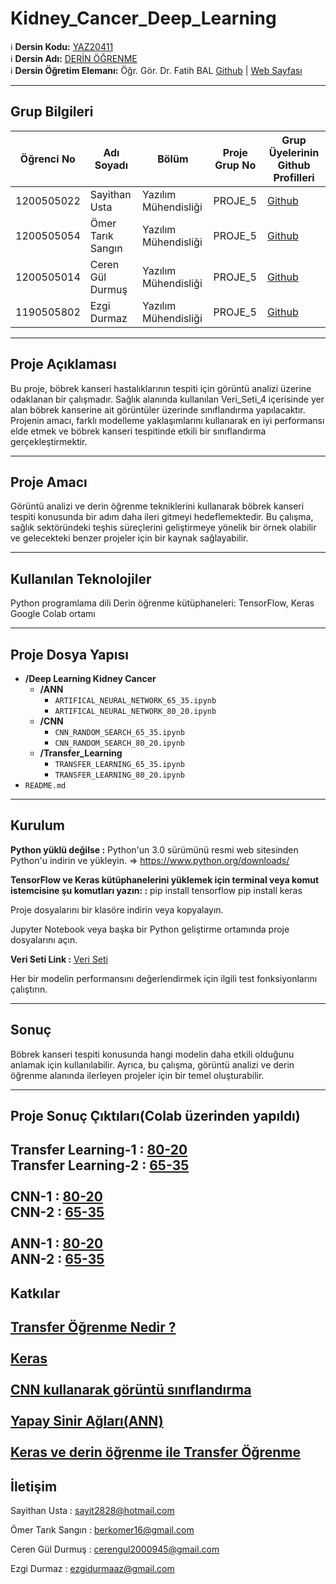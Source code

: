 # Kidney_Cancer_Deep_Learning

:information_source: **Dersin Kodu:** [YAZ20411](https://ebp.klu.edu.tr/Ders/dersDetay/YAZ20411/716026/tr)  
:information_source: **Dersin Adı:** [DERİN ÖĞRENME](https://ebp.klu.edu.tr/Ders/dersDetay/YAZ20411/716026/tr)  
:information_source: **Dersin Öğretim Elemanı:** Öğr. Gör. Dr. Fatih BAL  [Github](https://github.com/balfatih)   |    [Web Sayfası](https://balfatih.github.io/)
   
---

## Grup Bilgileri

| Öğrenci No  | Adı Soyadı           | Bölüm          		    | Proje Grup No | Grup Üyelerinin Github Profilleri                 |
|-------------|----------------------|--------------------------|---------------|---------------------------------------------------|
| 1200505022  | Sayithan Usta		 | Yazılım Mühendisliği        | PROJE_5       | [Github](https://github.com/sayithanxus)          |
| 1200505054  | Ömer Tarık Sangın    | Yazılım Mühendisliği     | PROJE_5       | [Github](https://github.com/omersenpai)           |
| 1200505014  | Ceren Gül Durmuş     | Yazılım Mühendisliği     | PROJE_5       | [Github](https://github.com/ceren945)             |
| 1190505802  | Ezgi Durmaz          | Yazılım Mühendisliği     | PROJE_5       | [Github](https://github.com/ezgidurmaz)           |

---

## Proje Açıklaması

Bu proje, böbrek kanseri hastalıklarının tespiti için görüntü analizi üzerine odaklanan bir çalışmadır. Sağlık alanında kullanılan Veri_Seti_4 içerisinde yer alan böbrek kanserine ait görüntüler üzerinde sınıflandırma yapılacaktır. Projenin amacı, farklı modelleme yaklaşımlarını kullanarak en iyi performansı elde etmek ve böbrek kanseri tespitinde etkili bir sınıflandırma gerçekleştirmektir.

---
## Proje Amacı

Görüntü analizi ve derin öğrenme tekniklerini kullanarak böbrek kanseri tespiti konusunda bir adım daha ileri gitmeyi hedeflemektedir. Bu çalışma, sağlık sektöründeki teşhis süreçlerini geliştirmeye yönelik bir örnek olabilir ve gelecekteki benzer projeler için bir kaynak sağlayabilir.

---
## Kullanılan Teknolojiler

Python programlama dili
Derin öğrenme kütüphaneleri: TensorFlow, Keras
Google Colab ortamı

---
## Proje Dosya Yapısı

- **/Deep Learning Kidney Cancer**
  - **/ANN**
    - `ARTIFICAL_NEURAL_NETWORK_65_35.ipynb`
    - `ARTIFICAL_NEURAL_NETWORK_80_20.ipynb`
  - **/CNN**
    - `CNN_RANDOM_SEARCH_65_35.ipynb`
    - `CNN_RANDOM_SEARCH_80_20.ipynb`
  - **/Transfer_Learning**
    - `TRANSFER_LEARNING_65_35.ipynb`
    - `TRANSFER_LEARNING_80_20.ipynb`
- `README.md`


---
## Kurulum
**Python yüklü değilse :**
Python'un 3.0 sürümünü resmi web sitesinden Python'u indirin ve yükleyin. => https://www.python.org/downloads/

**TensorFlow ve Keras kütüphanelerini yüklemek için terminal veya komut istemcisine şu komutları yazın: :**
pip install tensorflow 
pip install keras

Proje dosyalarını bir klasöre indirin veya kopyalayın.

Jupyter Notebook veya başka bir Python geliştirme ortamında proje dosyalarını açın.

**Veri Seti Link :** [Veri Seti](https://drive.google.com/drive/folders/1_ddVHiTlWkv8SpR90wmbwz6cFYCbUD_l?usp=drive_link)

Her bir modelin performansını değerlendirmek için ilgili test fonksiyonlarını çalıştırın.

---
## Sonuç

Böbrek kanseri tespiti konusunda hangi modelin daha etkili olduğunu anlamak için kullanılabilir. Ayrıca, bu çalışma, görüntü analizi ve derin öğrenme alanında ilerleyen projeler için bir temel oluşturabilir.

---
## Proje Sonuç Çıktıları(Colab üzerinden yapıldı)
**Transfer Learning-1 :** [80-20](https://colab.research.google.com/drive/1Al9meqxh6eQhtOSM9gUSWZDqtN5KRBTe?authuser=1)<br>
**Transfer Learning-2 :** [65-35](https://colab.research.google.com/drive/1BWRiDsx-5VJ6KXLBrNif2BtcaFL5yjyP?authuser=1)
<br><br>
**CNN-1 :** [80-20](https://colab.research.google.com/drive/1JikUiCTGJzPPibE9-mnQTKk4s5_yQ21n?authuser=1)<br>
**CNN-2 :** [65-35](https://colab.research.google.com/drive/1XsJwbyU5eVrnVmepY4eP3GL0vRe8S8YX?authuser=1)
<br><br>
**ANN-1 :** [80-20](https://colab.research.google.com/drive/1Nf_j-FGEBjfS9EftOBS2tjezFSj_67S9?authuser=1)<br>
**ANN-2 :** [65-35](https://colab.research.google.com/drive/16v2O67Mvl4gA5Um3eTGJR9o9FFqFYkyv?authuser=1)
---
## Katkılar

[Transfer Öğrenme Nedir ? ](https://medium.com/novaresearchlab/%C3%B6%C4%9Frenme-aktar%C4%B1m%C4%B1-transfer-learning-c0b8126965c4)<br><br>
[Keras](https://www.tensorflow.org/api_docs/python/tf/keras/optimizers/Optimizer)<br><br>
[CNN kullanarak görüntü sınıflandırma](https://esraturkan.medium.com/cnn-kullanarak-g%C3%B6r%C3%BCnt%C3%BC-s%C4%B1n%C4%B1fland%C4%B1rma-141936ef6612)<br><br>
[Yapay Sinir Ağları(ANN)](https://www.codingtxt.com/blog/detail/python-ile-yapay-sinir-aglari-olusturma-ve-egitme-adim-adim-rehber-51bcaa08-29c4-4c#gsc.tab=0)<br><br>
[Keras ve derin öğrenme ile Transfer Öğrenme](https://pyimagesearch.com/2019/05/20/transfer-learning-with-keras-and-deep-learning/)
---

## İletişim

Sayithan Usta     : sayit2828@hotmail.com

Ömer Tarık Sangın : berkomer16@gmail.com

Ceren Gül Durmuş  : cerengul2000945@gmail.com

Ezgi Durmaz       : ezgidurmaaz@gmail.com
